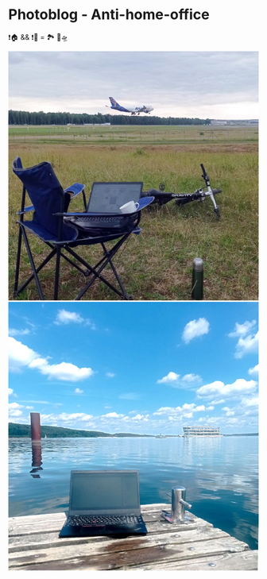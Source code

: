 # Photoblog - Anti-home-office

❗🏠 && ❗🏢 = 🏞️ 🚋🛸

<picture>
  <img alt="NUE, Boeing 747-422 (Atlas Air)" src="../../../_rsc/_img/photo/blog/NUE-Atlas_747.jpg" />
</picture>

<picture>
  <img alt="Brombachsee, die Bucht" src="../../../_rsc/_img/photo/blog/Brombachsee-eBucht-pier.jpg" />
</picture>





